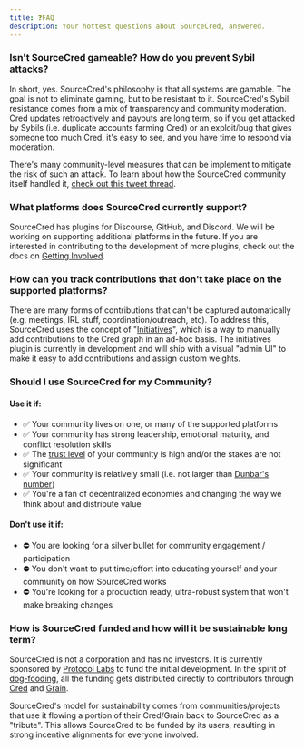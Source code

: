 ```yaml
---
title: ❓FAQ
description: Your hottest questions about SourceCred, answered.
---
```


### Isn't SourceCred gameable? How do you prevent Sybil attacks?

In short, yes. SourceCred's philosophy is that all systems are gamable. The goal is not to eliminate gaming, but to be resistant to it. SourceCred's Sybil resistance comes from a mix of transparency and community moderation. Cred updates retroactively and payouts are long term, so if you get attacked by Sybils (i.e. duplicate accounts farming Cred) or an exploit/bug that gives someone too much Cred, it's easy to see, and you have time to respond via moderation.

There's many community-level measures that can be implement to mitigate the risk of such an attack. To learn about how the SourceCred community itself handled it, [check out this tweet thread](https://twitter.com/decentralion/status/1276326606684876801).

### What platforms does SourceCred currently support?

SourceCred has plugins for Discourse, GitHub, and Discord. We will be working on supporting additional platforms in the future. If you are interested in contributing to the development of more plugins, check out the docs on [Getting Involved](/docs/get-involved).

### How can you track contributions that don't take place on the supported platforms?

There are many forms of contributions that can't be captured automatically (e.g. meetings, IRL stuff, coordination/outreach, etc). To address this, SourceCred uses the concept of "[Initiatives]", which is a way to manually add contributions to the Cred graph in an ad-hoc basis. The initiatives plugin is currently in development and will ship with a visual "admin UI" to make it easy to add contributions and assign custom weights.

### Should I use SourceCred for my Community?

#### Use it if:
- ✅ Your community lives on one, or many of the supported platforms
- ✅ Your community has strong leadership, emotional maturity, and conflict resolution skills
- ✅ The [trust level] of your community is high and/or the stakes are not significant 
- ✅ Your community is relatively small (i.e. not larger than [Dunbar's number](https://en.wikipedia.org/wiki/Dunbar%27s_number))
- ✅ You're a fan of decentralized economies and changing the way we think about and distribute value

#### Don't use it if:
- ⛔️ You are looking for a silver bullet for community engagement / participation
- ⛔️ You don't want to put time/effort into educating yourself and your community on how SourceCred works
- ⛔️ You're looking for a production ready, ultra-robust system that won't make breaking changes

### How is SourceCred funded and how will it be sustainable long term?

SourceCred is not a corporation and has no investors. It is currently sponsored by [Protocol Labs](https://protocol.ai/) to fund the initial development. In the spirit of [dog-fooding](https://en.wikipedia.org/wiki/Eating_your_own_dog_food), all the funding gets distributed directly to contributors through [Cred] and [Grain].

SourceCred's model for sustainability comes from communities/projects that use it flowing a portion of their Cred/Grain back to SourceCred as a "tribute". This allows SourceCred to be funded by its users, resulting in strong incentive alignments for everyone involved.

[Cred]: /docs/concepts/cred
[Grain]: /docs/concepts/grain
[Discord]: https://sourcecred.io/discord
[Initiatives]: /docs/concepts/initiatives.md
[trust level]: /docs/concepts/trust_levels.md
